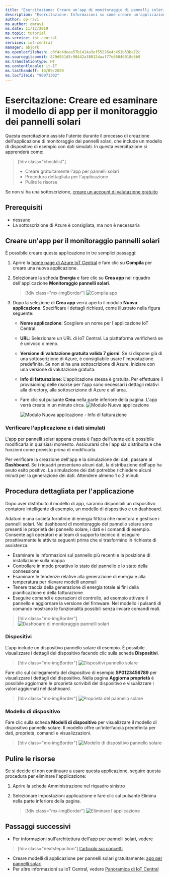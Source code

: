 ```yaml
---
title: "Esercitazione: Creare un'app di monitoraggio di pannelli solari con IoT Central"
description: "Esercitazione: Informazioni su come creare un'applicazione per pannelli solari usando i modelli di applicazione di Azure IoT Central."
author: op-ravi
ms.author: omravi
ms.date: 11/12/2019
ms.topic: tutorial
ms.service: iot-central
services: iot-central
manager: abjork
ms.openlocfilehash: c0f4c4deaa57b1414a3ef55226e4c451b53ba72c
ms.sourcegitcommit: 829d951d5c90442a38012daaf77e86046018e5b9
ms.translationtype: HT
ms.contentlocale: it-IT
ms.lasthandoff: 10/09/2020
ms.locfileid: "90971302"
---
```

# <a name="tutorial-create-and-walk-through-the-solar-panel-monitoring-app-template"></a>Esercitazione: Creare ed esaminare il modello di app per il monitoraggio dei pannelli solari 



Questa esercitazione assiste l'utente durante il processo di creazione dell'applicazione di monitoraggio dei pannelli solari, che include un modello di dispositivo di esempio con dati simulati. In questa esercitazione si apprenderà come:


> [!div class="checklist"]
> * Creare gratuitamente l'app per pannelli solari
> * Procedura dettagliata per l'applicazione
> * Pulire le risorse


Se non si ha una sottoscrizione, [creare un account di valutazione gratuito](https://azure.microsoft.com/free)

## <a name="prerequisites"></a>Prerequisiti
- nessuno
- La sottoscrizione di Azure è consigliata, ma non è necessaria


## <a name="create-a-solar-panel-monitoring-app"></a>Creare un'app per il monitoraggio pannelli solari 

È possibile creare questa applicazione in tre semplici passaggi:

1. Aprire la [home page di Azure IoT Central](https://apps.azureiotcentral.com) e fare clic su **Compila** per creare una nuova applicazione. 

2. Selezionare la scheda **Energia** e fare clic su **Crea app** nel riquadro dell'applicazione **Monitoraggio pannelli solari**. 

    > [!div class="mx-imgBorder"]
    > ![Compila app](media/tutorial-iot-central-solar-panel/solar-panel-build.png)
  
3. Dopo la selezione di **Crea app** verrà aperto il modulo **Nuova applicazione**. Specificare i dettagli richiesti, come illustrato nella figura seguente:
    * **Nome applicazione**: Scegliere un nome per l'applicazione IoT Central. 
    * **URL**: Selezionare un URL di IoT Central. La piattaforma verificherà se è univoco o meno.
    * **Versione di valutazione gratuita valida 7 giorni**: Se si dispone già di una sottoscrizione di Azure, è consigliabile usare l'impostazione predefinita. Se non si ha una sottoscrizione di Azure, iniziare con una versione di valutazione gratuita.
    * **Info di fatturazione**: L'applicazione stessa è gratuita. Per effettuare il provisioning delle risorse per l'app sono necessari i dettagli relativi alla directory, alla sottoscrizione di Azure e all'area.
    * Fare clic sul pulsante **Crea** nella parte inferiore della pagina. L'app verrà creata in un minuto circa.
        ![Modulo Nuova applicazione](media/tutorial-iot-central-solar-panel/solar-panel-create-app.png)
        
        ![Modulo Nuova applicazione - Info di fatturazione](media/tutorial-iot-central-solar-panel/solar-panel-create-app-billinginfo.png)


### <a name="verify-the-application-and-simulated-data"></a>Verificare l'applicazione e i dati simulati

L'app per pannelli solari appena creata è l'app dell'utente ed è possibile modificarla in qualsiasi momento. Assicurarsi che l'app sia distribuita e che funzioni come previsto prima di modificarla.

Per verificare la creazione dell'app e la simulazione dei dati, passare al **Dashboard**. Se i riquadri presentano alcuni dati, la distribuzione dell'app ha avuto esito positivo. La simulazione dei dati potrebbe richiedere alcuni minuti per la generazione dei dati. Attendere almeno 1 o 2 minuti. 

## <a name="application-walk-through"></a>Procedura dettagliata per l'applicazione
Dopo aver distribuito il modello di app, saranno disponibili un dispositivo contatore intelligente di esempio, un modello di dispositivo e un dashboard.

Adatum è una società fornitrice di energia fittizia che monitora e gestisce i pannelli solari. Nel dashboard di monitoraggio del pannello solare sono presenti le proprietà del pannello solare, i dati e i comandi di esempio. Consente agli operatori e ai team di supporto tecnico di eseguire proattivamente le attività seguenti prima che si trasformino in richieste di assistenza:
* Esaminare le informazioni sul pannello più recenti e la posizione di installazione sulla mappa
* Controllare in modo proattivo lo stato del pannello e lo stato della connessione
* Esaminare le tendenze relative alla generazione di energia e alla temperatura per rilevare modelli anomali
* Tenere traccia della generazione di energia totale ai fini della pianificazione e della fatturazione
* Eseguire comandi e operazioni di controllo, ad esempio attivare il pannello e aggiornare la versione del firmware. Nel modello i pulsanti di comando mostrano le funzionalità possibili senza inviare comandi reali.

> [!div class="mx-imgBorder"]
> ![Dashboard di monitoraggio pannelli solari](media/tutorial-iot-central-solar-panel/solar-panel-dashboard.png)

### <a name="devices"></a>Dispositivi
L'app include un dispositivo pannello solare di esempio. È possibile visualizzare i dettagli del dispositivo facendo clic sulla scheda **Dispositivi**.

> [!div class="mx-imgBorder"]
> ![Dispositivi pannello solare](media/tutorial-iot-central-solar-panel/solar-panel-device.png)


Fare clic sul collegamento del dispositivo di esempio **SP0123456789** per visualizzare i dettagli del dispositivo. Nella pagina **Aggiorna proprietà** è possibile aggiornare le proprietà scrivibili del dispositivo e visualizzare i valori aggiornati nel dashboard. 

> [!div class="mx-imgBorder"]
> ![Proprietà del pannello solare](media/tutorial-iot-central-solar-panel/solar-panel-device-properties.png)


### <a name="device-template"></a>Modello di dispositivo
Fare clic sulla scheda **Modelli di dispositivo** per visualizzare il modello di dispositivo pannello solare. Il modello offre un'interfaccia predefinita per dati, proprietà, comandi e visualizzazioni.

> [!div class="mx-imgBorder"]
> ![Modello di dispositivo pannello solare](media/tutorial-iot-central-solar-panel/solar-panel-device-templates.png)


## <a name="clean-up-resources"></a>Pulire le risorse
Se si decide di non continuare a usare questa applicazione, seguire questa procedura per eliminare l'applicazione:

1. Aprire la scheda Amministrazione nel riquadro sinistro
2. Selezionare Impostazioni applicazione e fare clic sul pulsante Elimina nella parte inferiore della pagina. 

    > [!div class="mx-imgBorder"]
    > ![Eliminare l'applicazione](media/tutorial-iot-central-solar-panel/solar-panel-delete-app.png)

## <a name="next-steps"></a>Passaggi successivi
* Per informazioni sull'architettura dell'app per pannelli solari, vedere 
> [!div class="nextstepaction"]
> [l'articolo sui concetti](https://docs.microsoft.com/azure/iot-central/energy/concept-iot-central-solar-panel-app)
* Creare modelli di applicazione per pannelli solari gratuitamente: [app per pannelli solari](https://apps.azureiotcentral.com/build/new/solar-panel-monitoring)
* Per altre informazioni su IoT Central, vedere [Panoramica di IoT Central](https://docs.microsoft.com/azure/iot-central/)